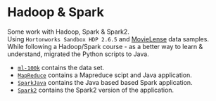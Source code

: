 # Hadoop & Spark
Some work with Hadoop, Spark & Spark2.<br/>
Using `Hortonworks Sandbox HDP 2.6.5` and [MovieLense](https://grouplens.org/datasets/movielens/) data samples.<br/>
While following a Hadoop/Spark course - as a better way to learn & understand, migrated the Python scripts to Java.<br/>

- [`ml-100k`](./ml-100k) contains the data set.
- [`MapReduce`](./MapReduce) contains a Mapreduce scipt and Java application. 
- [`SparkJava`](./SparkJava) contains the Java based based Spark application. 
- [`Spark2`](./Spark2) contains the Spark2 version of the application.
